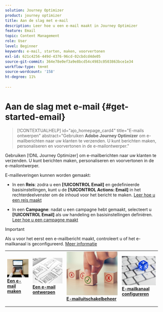 ```yaml
---
solution: Journey Optimizer
product: journey optimizer
title: Aan de slag met e-mail
description: Leer hoe u een e-mail maakt in Journey Optimizer
feature: Email
topic: Content Management
role: User
level: Beginner
keywords: e-mail, starten, maken, voorvertonen
exl-id: 621c4256-449d-4376-96cd-02cbdcd4de05
source-git-commit: 364e78e0ef3a9e8bcd54c4983c0503863bce1e34
workflow-type: tm+mt
source-wordcount: '158'
ht-degree: 11%

---
```


# Aan de slag met e-mail {#get-started-email}

>[!CONTEXTUALHELP]
>id="ajo_homepage_card4"
>title="E-mails ontwerpen"
>abstract="Gebruiken **Adobe Journey Optimizer** om e-mailberichten naar uw klanten te verzenden. U kunt berichten maken, personaliseren en voorvertonen in de e-mailontwerper."

Gebruiken [!DNL Journey Optimizer] om e-mailberichten naar uw klanten te verzenden. U kunt berichten maken, personaliseren en voorvertonen in de e-mailontwerper.

E-mailleveringen kunnen worden gemaakt:

* In een **Reis**: zodra u een **[!UICONTROL Email]** en gedefinieerde basisinstellingen, kunt u de **[!UICONTROL Actions: Email]** in het rechterdeelvenster om de inhoud voor het bericht te maken. [Leer hoe u een reis maakt](../building-journeys/journey-gs.md)

* In een **Campagne**: nadat u een campagne hebt gemaakt, selecteert u **[!UICONTROL Email]** als uw handeling en basisinstellingen definiëren. [Leer hoe u een campagne maakt](../campaigns/create-campaign.md#configure)


>[!IMPORTANT]
>
>Als u voor het eerst een e-mailbericht maakt, controleert u of het e-mailkanaal is geconfigureerd. [Meer informatie](email-settings.md)

<table style="table-layout:fixed"><tr style="border: 0;">
<td>
<a href="create-email.md">
<img alt="Maken" src="../assets/do-not-localize/email-create.jpeg">
</a>
<div><a href="create-email.md"><strong>Een e-mail maken</strong>
</div>
<p>
</td>
<td>
<a href="get-started-email-design.md">
<img alt="Ontwerp" src="../assets/do-not-localize/email-design.jpg">
</a>
<div>
<a href="get-started-email-design.md"><strong>Een e-mail ontwerpen</strong></a>
</div>
<p></td>
<td>
<a href="email-opt-out.md">
<img alt="Uitschakelen" src="../assets/do-not-localize/email-opt-out.jpg">
</a>
<div>
<a href="email-opt-out.md"><strong>E-mailuitschakelbeheer</strong></a>
</div>
<p>
</td>
<td>
<a href="email-settings.md">
<img alt="Configureren" src="../assets/do-not-localize/email-config.jpg">
</a>
<div>
<a href="email-settings.md"><strong>E-mailkanaal configureren</strong></a>
</div>
<p>
</td>
</tr></table>
